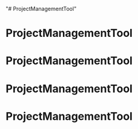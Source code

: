 "# ProjectManagementTool" 
# ProjectManagementTool
# ProjectManagementTool
# ProjectManagementTool
# ProjectManagementTool
